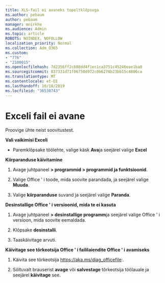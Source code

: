 ```yaml
---
title: XLS-fail ei avaneks topeltklõpsuga
ms.author: pebaum
author: pebaum
manager: mnirkhe
ms.audience: Admin
ms.topic: article
ROBOTS: NOINDEX, NOFOLLOW
localization_priority: Normal
ms.collection: Adm_O365
ms.custom:
- "776"
- "2100015"
ms.openlocfilehash: 7d2356ff2c688dd4f1ec1ca3751c45246eae1ba0
ms.sourcegitcommit: 037331d71f06750d972c0b6278b23bb15c4806ca
ms.translationtype: MT
ms.contentlocale: et-EE
ms.lasthandoff: 10/18/2019
ms.locfileid: "36530743"
---
```

# <a name="excel-file-doesnt-open"></a>Exceli fail ei avane

Proovige ühte neist soovitustest.

**Vali vaikimisi Exceli**

* Paremklõpsake töölehte, valige käsk **Ava**ja seejärel valige **Excel**

**Kiirparanduse käivitamine**

1. Avage juhtpaneel **> programmid > programmid ja funktsioonid**.

2. Valige Office ' i toode, mida soovite parandada, ja seejärel valige **Muuda**.

3. Valige **kiirparanduse** suvand ja seejärel valige **Paranda**.

**Desinstallige Office ' i versioonid, mida te ei kasuta**

1. Avage juhtpaneel **> desinstallige programm**ja seejärel valige Office ' i versioon, mida soovite eemaldada.

2. Klõpsake **desinstalli**.

3. Taaskäivitage arvuti.

**Käivitage see tõrkeotsija Office ' i faililaiendite Office ' i avamiseks**

1. Käivita see tõrkeotsija https://aka.ms/diag_officefile:.

2. Sõltuvalt brauserist **avage** või **salvestage** tõrkeotsija töölauale ja seejärel **käivitage** see.
